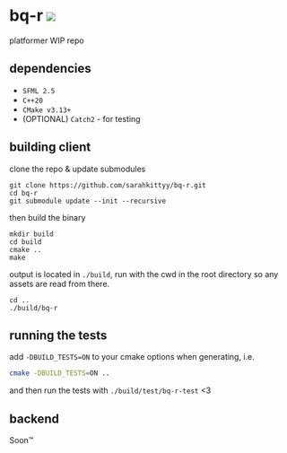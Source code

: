 # bq-r ![](https://img.shields.io/github/workflow/status/sarahkittyy/bq-r/CMake)

platformer WIP repo

## dependencies

* `SFML 2.5`
* `C++20`
* `CMake v3.13+`
* (OPTIONAL) `Catch2` - for testing

## building client

clone the repo & update submodules

```
git clone https://github.com/sarahkittyy/bq-r.git
cd bq-r
git submodule update --init --recursive
```

then build the binary

```
mkdir build
cd build
cmake ..
make
```

output is located in `./build`, run with the cwd in the root directory so any assets are read from there.

```
cd ..
./build/bq-r
```

## running the tests

add `-DBUILD_TESTS=ON` to your cmake options when generating, i.e.

```bash
cmake -DBUILD_TESTS=ON ..
```

and then run the tests with `./build/test/bq-r-test` &lt;3

## backend

Soon:tm:
